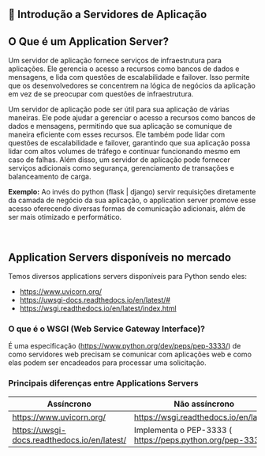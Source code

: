 ## 📌 Introdução a Servidores de Aplicação

## O Que é um Application Server?
Um servidor de aplicação fornece serviços de infraestrutura para aplicações. Ele gerencia o acesso a recursos como bancos de dados e mensagens, e lida com questões de escalabilidade e failover. Isso permite que os desenvolvedores se concentrem na lógica de negócios da aplicação em vez de se preocupar com questões de infraestrutura.

Um servidor de aplicação pode ser útil para sua aplicação de várias maneiras. Ele pode ajudar a gerenciar o acesso a recursos como bancos de dados e mensagens, permitindo que sua aplicação se comunique de maneira eficiente com esses recursos. Ele também pode lidar com questões de escalabilidade e failover, garantindo que sua aplicação possa lidar com altos volumes de tráfego e continuar funcionando mesmo em caso de falhas. Além disso, um servidor de aplicação pode fornecer serviços adicionais como segurança, gerenciamento de transações e balanceamento de carga.

**Exemplo:** Ao invés do python (flask | django) servir requisições diretamente da camada de negócio da sua aplicação, o application server promove esse acesso oferecendo diversas formas de comunicação adicionais, além de ser mais otimizado e performático.

<br>

## Application Servers disponíveis no mercado
Temos diversos applications servers disponíveis para Python sendo eles:
- https://www.uvicorn.org/
- https://uwsgi-docs.readthedocs.io/en/latest/#
- https://wsgi.readthedocs.io/en/latest/index.html

### O que é o WSGI (Web Service Gateway Interface)?
É uma especificação (https://www.python.org/dev/peps/pep-3333/) de como servidores web precisam se comunicar com aplicações web e como elas podem ser encadeados para processar uma solicitação.

### Principais diferenças entre Applications Servers

| Assíncrono | Não assíncrono |
| --- | --- |
| https://www.uvicorn.org/ | https://wsgi.readthedocs.io/en/latest/ |
| https://uwsgi-docs.readthedocs.io/en/latest/ | Implementa o PEP-3333 ( https://peps.python.org/pep-3333/ )